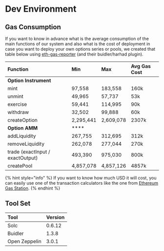 # Dev Environment

## Gas Consumption

If you want to know in advance what is the average consumption of the main functions of our system and also what is the cost of deployment in case you want to deploy your own options series or pools, we created that table below using [eth-gas-reporter](https://github.com/cgewecke/eth-gas-reporter) \(and their buidler/harhad plugin\).

| **Function** | Min | Max |  **Avg Gas Cost** |
| :--- | :--- | :--- | :--- |
| **Option Instrument** |  |  |  |
| mint | 97,558 | 183,558 | 160k |
| unmint | 49,965 | 57,737 | 53k |
| exercise | 59,441 | 114,995 | 90k |
| withdraw | 32,502 | 99,888 | 60k |
| createOption | 2,295,441 | 2,609,078 | 2307k |
| **Option AMM** | \*\*\*\* |  |  |
| addLiquidity | 267,755 | 312,695 | 312k |
| removeLiquidity | 262,078 | 277,044 | 270k |
| trade \(exactInput / exactOutput\) | 493,390 | 975,030 | 800k |
| createPool | 4,857,078 | 4,857,126 | 4857k |

{% hint style="info" %}
If you want to know how much USD it will cost, you can easily use one of the transaction calculators like the one from [Ethereum Gas Station](https://ethgasstation.info/calculatorTxV.php).
{% endhint %}

## Tool Set

| Tool | Version |
| :--- | :--- |
| Solc | 0.6.12 |
| Buidler | 1.3.8 |
| Open Zeppelin | 3.0.1 |



